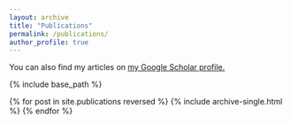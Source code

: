 ```yaml
---
layout: archive
title: "Publications"
permalink: /publications/
author_profile: true
---
```


You can also find my articles on <u><a href="{{JoseALeon.googlescholar}}">my Google Scholar profile</a>.</u>


{% include base_path %}

{% for post in site.publications reversed %}
  {% include archive-single.html %}
{% endfor %}
